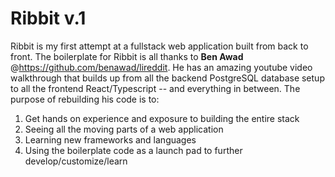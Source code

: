 # Ribbit v.1

Ribbit is my first attempt at a fullstack web application built from back to front. The boilerplate for Ribbit is all thanks to **Ben Awad** @https://github.com/benawad/lireddit. He has an amazing youtube video walkthrough that builds up from all the backend PostgreSQL database setup to all the frontend React/Typescript -- and everything in between. The purpose of rebuilding his code is to:
1. Get hands on experience and exposure to building the entire stack
1. Seeing all the moving parts of a web application
1. Learning new frameworks and languages
1. Using the boilerplate code as a launch pad to further develop/customize/learn
